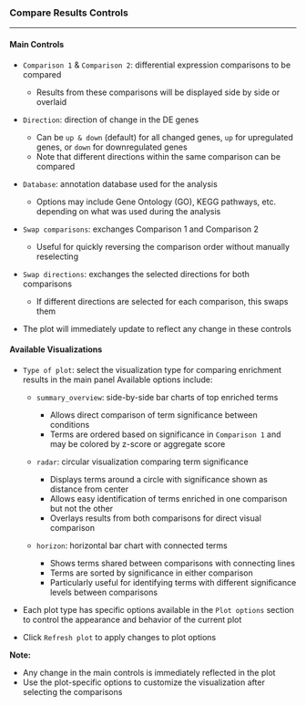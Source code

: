 ### Compare Results Controls
---------------------------

#### Main Controls

- `Comparison 1` & `Comparison 2`: differential expression comparisons to be compared
  - Results from these comparisons will be displayed side by side or overlaid

- `Direction`: direction of change in the DE genes
  - Can be `up & down` (default) for all changed genes, `up` for upregulated genes, or `down` for downregulated genes
  - Note that different directions within the same comparison can be compared

- `Database`: annotation database used for the analysis
  - Options may include Gene Ontology (GO), KEGG pathways, etc. depending on what was used during the analysis

- `Swap comparisons`: exchanges Comparison 1 and Comparison 2
  - Useful for quickly reversing the comparison order without manually reselecting

- `Swap directions`: exchanges the selected directions for both comparisons
  - If different directions are selected for each comparison, this swaps them

- The plot will immediately update to reflect any change in these controls

#### Available Visualizations

- `Type of plot`: select the visualization type for comparing enrichment results in the main panel
  Available options include:
  - `summary_overview`: side-by-side bar charts of top enriched terms
    - Allows direct comparison of term significance between conditions
    - Terms are ordered based on significance in `Comparison 1` and may be colored by z-score or aggregate score

  - `radar`: circular visualization comparing term significance
    - Displays terms around a circle with significance shown as distance from center
    - Allows easy identification of terms enriched in one comparison but not the other
    - Overlays results from both comparisons for direct visual comparison

  - `horizon`: horizontal bar chart with connected terms
    - Shows terms shared between comparisons with connecting lines
    - Terms are sorted by significance in either comparison
    - Particularly useful for identifying terms with different significance levels between comparisons

- Each plot type has specific options available in the `Plot options` section to control the appearance and behavior
  of the current plot

- Click `Refresh plot` to apply changes to plot options

**Note:**
- Any change in the main controls is immediately reflected in the plot
- Use the plot-specific options to customize the visualization after selecting the comparisons
